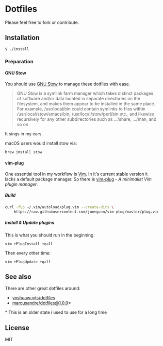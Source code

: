 
# Dotfiles

Please feel free to fork or contribute.

## Installation

```sh
$ ./install
```

### Preparation

#### GNU Stow

You should use [GNU Stow](https://www.gnu.org/software/stow/) to manage these
dotfiles with ease.

> GNU Stow is a symlink farm manager which takes distinct packages of software
> and/or data located in separate directories on the filesystem, and makes them
> appear to be installed in the same place. For example, /usr/local/bin could
> contain symlinks to files within /usr/local/stow/emacs/bin,
> /usr/local/stow/perl/bin etc., and likewise recursively for any other
> subdirectories such as .../share, .../man, and so on.

It sings in my ears.

macOS users would install stow via: 

```sh
brew install stow
```

#### vim-plug

One essential tool in my workflow is [Vim](http://www.vim.org/about.php). In
it's current stable version it lacks a default package manager. So there is
[vim-plug](https://github.com/junegunn/vim-plug) - *A minimalist Vim plugin
manager*.

##### Build

```sh
curl -fLo ~/.vim/autoload/plug.vim --create-dirs \
    https://raw.githubusercontent.com/junegunn/vim-plug/master/plug.vim
```

##### Install & Update plugins

This is what you should run in the beginning:

```
vim +PlugInstall +qall
```

Then every other time:


```
vim +PlugUpdate +qall
```

## See also

There are other great dotfiles around:

- [yoshuawuyts/dotfiles](https://github.com/yoshuawuyts/dotfiles)
- [marcusandre/dotfiles@1.0.0](https://github.com/marcusandre/dotfiles/tree/cc7938d1817798f98c670c74863eec71e27a0b2c)*

\* This is an older state i used to use for a long time

## License

MIT

